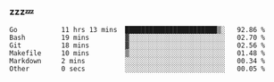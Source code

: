 ### zzz💤

<!--
**ArberSephirotheca/ArberSephirotheca** is a ✨ _special_ ✨ repository because its `README.md` (this file) appears on your GitHub profile.

Here are some ideas to get you started:

- 🌱 I’m currently learning Rust, Distributed System, and Database.
- 😄 Pronouns: He/Him
-->

<!--START_SECTION:waka-->

```text
Go           11 hrs 13 mins  ███████████████████████▒░   92.86 %
Bash         19 mins         ▓░░░░░░░░░░░░░░░░░░░░░░░░   02.70 %
Git          18 mins         ▓░░░░░░░░░░░░░░░░░░░░░░░░   02.56 %
Makefile     10 mins         ▒░░░░░░░░░░░░░░░░░░░░░░░░   01.48 %
Markdown     2 mins          ░░░░░░░░░░░░░░░░░░░░░░░░░   00.34 %
Other        0 secs          ░░░░░░░░░░░░░░░░░░░░░░░░░   00.05 %
```

<!--END_SECTION:waka-->
